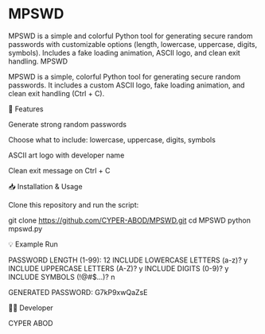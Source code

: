 # MPSWD
MPSWD is a simple and colorful Python tool for generating secure random passwords with customizable options (length, lowercase, uppercase, digits, symbols). Includes a fake loading animation, ASCII logo, and clean exit handling.
MPSWD

MPSWD is a simple, colorful Python tool for generating secure random passwords.
It includes a custom ASCII logo, fake loading animation, and clean exit handling (Ctrl + C).

🔧 Features

Generate strong random passwords

Choose what to include: lowercase, uppercase, digits, symbols

ASCII art logo with developer name

Clean exit message on Ctrl + C

📥 Installation & Usage

Clone this repository and run the script:

git clone https://github.com/CYPER-ABOD/MPSWD.git
cd MPSWD
python mpswd.py

💡 Example Run

PASSWORD LENGTH (1-99): 12
INCLUDE LOWERCASE LETTERS (a-z)? y
INCLUDE UPPERCASE LETTERS (A-Z)? y
INCLUDE DIGITS (0-9)? y
INCLUDE SYMBOLS (!@#$...)? n

GENERATED PASSWORD: G7kP9xwQaZsE

👨‍💻 Developer

CYPER ABOD
